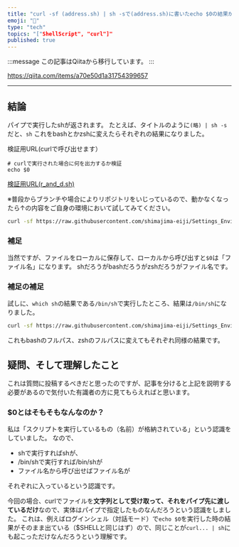 ```yaml
---
title: "curl -sf (address.sh) | sh -sで(address.sh)に書いたecho $0の結果が知りたかった"
emoji: "📝"
type: "tech"
topics: "["ShellScript", "curl"]"
published: true
---
```


:::message
この記事はQiitaから移行しています。
:::

https://qiita.com/items/a70e50d1a31754399657

---

## 結論
パイプで実行したshが返されます。
たとえば、タイトルのように`(略) | sh -s`だと、`sh`
これをbashとかzshに変えたらそれぞれの結果になりました。

検証用URL(curlで呼び出せます）

``` 検証用URL.sh(r_and_d.sh)
# curlで実行された場合に何を出力するか検証
echo $0
```

[検証用URL(r_and_d.sh)](https://raw.githubusercontent.com/shimajima-eiji/Settings_Environment/%2314_20211225_ver1_brew_upgrade_sh/for_Mac/r_and_d.sh)

※普段からブランチや場合によりリポジトリをいじっているので、動かなくなったら↑の内容をご自身の環境において試してみてください。

``` ログインシェルで実行.sh
curl -sf https://raw.githubusercontent.com/shimajima-eiji/Settings_Environment/%2314_20211225_ver1_brew_upgrade_sh/for_Mac/r_and_d.sh | sh -s
```

### 補足
当然ですが、ファイルをローカルに保存して、ローカルから呼び出すと`$0`は「ファイル名」になります。
shだろうがbashだろうがzshだろうがファイル名です。

### 補足の補足
試しに、`which sh`の結果である`/bin/sh`で実行したところ、結果は`/bin/sh`になりました。

``` curl_$0.sh
curl -sf https://raw.githubusercontent.com/shimajima-eiji/Settings_Environment/%2314_20211225_ver1_brew_upgrade_sh/for_Mac/r_and_d.sh | /bin/sh -s
```

これもbashのフルパス、zshのフルパスに変えてもそれぞれ同様の結果です。

## 疑問、そして理解したこと
これは質問に投稿するべきだと思ったのですが、記事を分けると上記を説明する必要があるので気付いた有識者の方に見てもらえればと思います。

### $0とはそもそもなんなのか？
私は「スクリプトを実行しているもの（名前）が格納されている」という認識をしていました。
なので、

- shで実行すればshが、
- /bin/shで実行すれば/bin/shが
- ファイル名から呼び出せばファイル名が

それぞれに入っているという認識です。

今回の場合、curlでファイルを**文字列として受け取って、それをパイプ先に渡しているだけ**なので、実体はパイプで指定したものなんだろうという認識をしました。
これは、例えばログインシェル（対話モード）で`echo $0`を実行した時の結果がそのまま出ている（$SHELLと同じはず）ので、同じことが`curl... | sh`にも起こっただけなんだろうという理解です。

